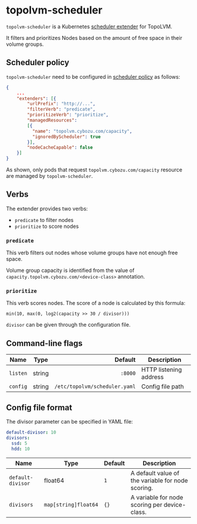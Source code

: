 topolvm-scheduler
=================

`topolvm-scheduler` is a Kubernetes [scheduler extender](https://github.com/kubernetes/community/blob/master/contributors/design-proposals/scheduling/scheduler_extender.md) for TopoLVM.

It filters and prioritizes Nodes based on the amount of free space in their volume groups.

Scheduler policy
----------------

`topolvm-scheduler` need to be configured in [scheduler policy](https://pkg.go.dev/k8s.io/kubernetes@v1.17.3/pkg/scheduler/apis/config?tab=doc#Policy) as follows:

```json
{
    ...
    "extenders": [{
        "urlPrefix": "http://...",
        "filterVerb": "predicate",
        "prioritizeVerb": "prioritize",
        "managedResources":
        [{
          "name": "topolvm.cybozu.com/capacity",
          "ignoredByScheduler": true
        }],
        "nodeCacheCapable": false
    }]
}
```

As shown, only pods that request `topolvm.cybozu.com/capacity` resource are
managed by `topolvm-scheduler`.

Verbs
-----

The extender provides two verbs:

- `predicate` to filter nodes
- `prioritize` to score nodes

### `predicate`

This verb filters out nodes whose volume groups have not enough free space.

Volume group capacity is identified from the value of `capacity.topolvm.cybozu.com/<device-class>`
annotation.

### `prioritize`

This verb scores nodes.  The score of a node is calculated by this formula:

    min(10, max(0, log2(capacity >> 30 / divisor)))

`divisor` can be given through the configuration file.

Command-line flags
------------------

| Name      | Type    | Default                       | Description            |
| --------- | ------- | ----------------------------: | ---------------------- |
| `listen`  | string  | `:8000`                       | HTTP listening address |
| `config`  | string  | `/etc/topolvm/scheduler.yaml` | Config file path       |

Config file format
------------------

The divisor parameter can be specified in YAML file:

```yaml
default-divisor: 10
divisors:
  ssd: 5
  hdd: 10
```

| Name              | Type                 | Default | Description                                       |
| ----------------- | -------------------- | ------- | ------------------------------------------------- |
| `default-divisor` | float64              | `1`     | A default value of the variable for node scoring. |
| `divisors`        | `map[string]float64` | `{}`    | A variable for node scoring per device-class.     |

